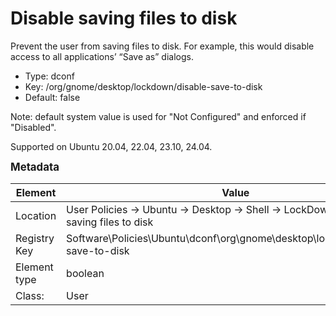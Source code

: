 # Disable saving files to disk

Prevent the user from saving files to disk. For example, this would disable access to all applications’ “Save as” dialogs.

- Type: dconf
- Key: /org/gnome/desktop/lockdown/disable-save-to-disk
- Default: false

Note: default system value is used for "Not Configured" and enforced if "Disabled".

Supported on Ubuntu 20.04, 22.04, 23.10, 24.04.



<span style="font-size: larger;">**Metadata**</span>

| Element      | Value            |
| ---          | ---              |
| Location     | User Policies -> Ubuntu -> Desktop -> Shell -> LockDown -> Disable saving files to disk    |
| Registry Key | Software\Policies\Ubuntu\dconf\org\gnome\desktop\lockdown\disable-save-to-disk         |
| Element type | boolean |
| Class:       | User       |
